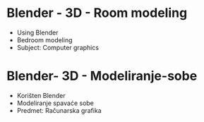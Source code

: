 # Blender - 3D - Room modeling
* Using Blender
* Bedroom modeling
* Subject: Computer graphics

# Blender- 3D - Modeliranje-sobe
* Korišten Blender
* Modeliranje spavaće sobe
* Predmet: Računarska grafika
